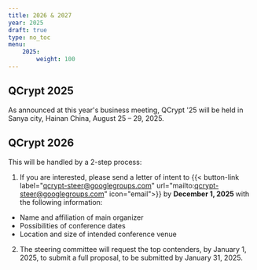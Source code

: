 ```yaml
---
title: 2026 & 2027
year: 2025
draft: true
type: no_toc
menu:
    2025:
        weight: 100
---
```


## QCrypt 2025

As announced at this year's business meeting, QCrypt '25 will be held in Sanya city, Hainan China, August 25 – 29, 2025.

## QCrypt 2026

This will be handled by a 2-step process:

1. If you are interested, please send a letter of intent to
   {{< button-link label="qcrypt-steer@googlegroups.com" url="mailto:qcrypt-steer@googlegroups.com" icon="email">}} by <strong> December 1, 2025 </strong> with the following information:

-   Name and affiliation of main organizer
-   Possibilities of conference dates
-   Location and size of intended conference venue

2. The steering committee will request the top contenders, by January 1, 2025, to submit a full proposal, to be submitted by January 31, 2025.
